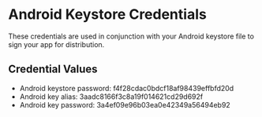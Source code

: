 # Android Keystore Credentials

These credentials are used in conjunction with your Android keystore file to sign your app for distribution.

## Credential Values

- Android keystore password: f4f28cdac0bdcf18af98439effbfd20d
- Android key alias: 3aadc8166f3c8a19f014621cd29d692f
- Android key password: 3a4ef09e96b03ea0e42349a56494eb92
      